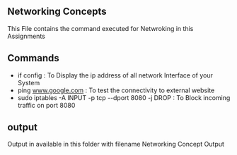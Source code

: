 ## Networking Concepts 
This File contains the command executed for Netwroking in this Assignments 

## Commands 
- if config : To Display the ip address of all network Interface of your System
- ping www.google.com : To test the connectivity to external website
- sudo iptables -A INPUT -p tcp --dport 8080 -j DROP : To Block incoming traffic on port 8080

## output 
Output in available in this folder with filename Networking Concept Output

